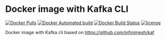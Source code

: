 # Docker image with Kafka CLI

[![Docker Pulls](https://img.shields.io/docker/pulls/arcaneio/kafka-cli.svg?style=flat)](https://hub.docker.com/r/arcaneio/kafka-cli/)
[![Docker Automated build](https://img.shields.io/docker/automated/arcaneio/kafka-cli.svg?style=flat)](https://hub.docker.com/r/arcaneio/kafka-cli/)
[![Docker Build Status](https://img.shields.io/docker/build/arcaneio/kafka-cli.svg?style=flat)](https://hub.docker.com/r/arcaneio/kafka-cli/)
[![license](https://img.shields.io/github/license/arcane-io/docker-kafka-cli.svg)](https://github.com/arcane-io/docker-kafka-cli)

Docker image with Kafka cli based on <https://github.com/infinimesh/kaf>